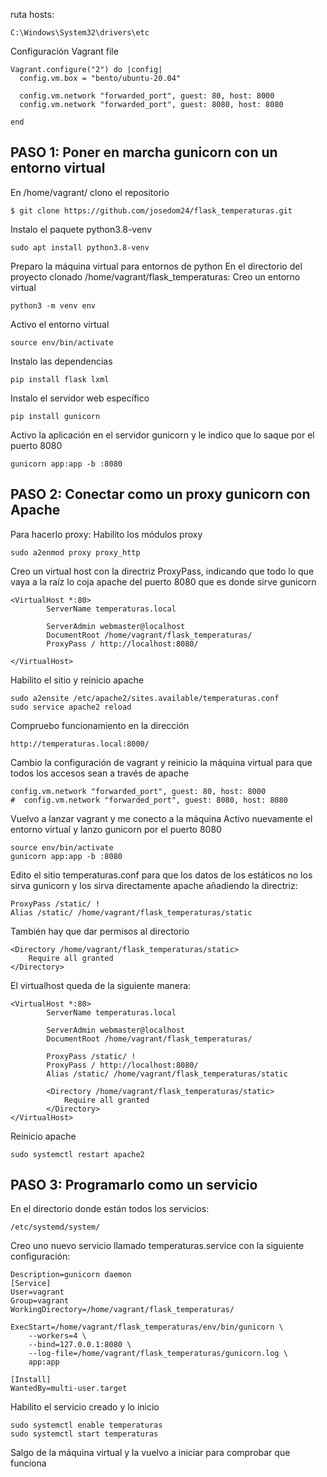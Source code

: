 ruta hosts:
```
C:\Windows\System32\drivers\etc
```
Configuración Vagrant file
```
Vagrant.configure("2") do |config|
  config.vm.box = "bento/ubuntu-20.04"

  config.vm.network "forwarded_port", guest: 80, host: 8000
  config.vm.network "forwarded_port", guest: 8080, host: 8080
  
end
```
## PASO 1: Poner en marcha gunicorn con un entorno virtual
En /home/vagrant/ clono el repositorio
```
$ git clone https://github.com/josedom24/flask_temperaturas.git
```
Instalo el paquete python3.8-venv
```
sudo apt install python3.8-venv
```
Preparo la máquina virtual para entornos de python
En el directorio del proyecto clonado /home/vagrant/flask_temperaturas:
Creo un entorno virtual
```
python3 -m venv env
```
Activo el entorno virtual
```
source env/bin/activate
```
Instalo las dependencias
```
pip install flask lxml
```
Instalo el servidor web específico
```
pip install gunicorn
```
Activo la aplicación en el servidor gunicorn y le indico que lo saque por el puerto 8080
```
gunicorn app:app -b :8080
```
## PASO 2: Conectar como un proxy gunicorn con Apache
Para hacerlo proxy:
Habilito los módulos proxy
```
sudo a2enmod proxy proxy_http
```
Creo un virtual host con la directriz ProxyPass, indicando que todo lo que vaya a la raíz lo coja apache del puerto 8080 que es donde sirve gunicorn
```
<VirtualHost *:80>
        ServerName temperaturas.local

        ServerAdmin webmaster@localhost
        DocumentRoot /home/vagrant/flask_temperaturas/
        ProxyPass / http://localhost:8080/

</VirtualHost>
```
Habilito el sitio y reinicio apache
```
sudo a2ensite /etc/apache2/sites.available/temperaturas.conf
sudo service apache2 reload
```
Compruebo funcionamiento en la dirección
```
http://temperaturas.local:8000/
```
Cambio la configuración de vagrant y reinicio la máquina virtual para que todos los accesos sean a través de apache
  ```
  config.vm.network "forwarded_port", guest: 80, host: 8000
  #  config.vm.network "forwarded_port", guest: 8080, host: 8080
```
Vuelvo a lanzar vagrant y me conecto a la máquina
Activo nuevamente el entorno virtual y lanzo gunicorn por el puerto 8080
```
source env/bin/activate
gunicorn app:app -b :8080
```
Edito el sitio temperaturas.conf para que los datos de los estáticos no los sirva gunicorn y los sirva directamente apache añadiendo la directriz:
```
ProxyPass /static/ !
Alias /static/ /home/vagrant/flask_temperaturas/static
```
También hay que dar permisos al directorio
```
<Directory /home/vagrant/flask_temperaturas/static>
    Require all granted
</Directory>
```
El virtualhost queda de la siguiente manera:
```
<VirtualHost *:80>
        ServerName temperaturas.local

        ServerAdmin webmaster@localhost
        DocumentRoot /home/vagrant/flask_temperaturas/
        
        ProxyPass /static/ !
        ProxyPass / http://localhost:8080/
        Alias /static/ /home/vagrant/flask_temperaturas/static

        <Directory /home/vagrant/flask_temperaturas/static>
            Require all granted
        </Directory>
</VirtualHost>
```
Reinicio apache
```
sudo systemctl restart apache2
```
## PASO 3: Programarlo como un servicio
En el directorio donde están todos los servicios:
```
/etc/systemd/system/
```
Creo uno nuevo servicio llamado temperaturas.service con la siguiente configuración:
```
Description=gunicorn daemon
[Service]
User=vagrant
Group=vagrant
WorkingDirectory=/home/vagrant/flask_temperaturas/

ExecStart=/home/vagrant/flask_temperaturas/env/bin/gunicorn \
    --workers=4 \
    --bind=127.0.0.1:8080 \
    --log-file=/home/vagrant/flask_temperaturas/gunicorn.log \
    app:app
    
[Install]
WantedBy=multi-user.target
```
Habilito el servicio creado y lo inicio
```
sudo systemctl enable temperaturas
sudo systemctl start temperaturas
```
Salgo de la máquina virtual y la vuelvo a iniciar para comprobar que funciona
